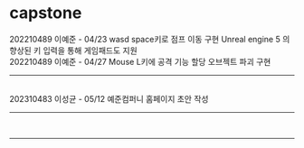 # capstone

202210489 이예준 - 04/23 wasd space키로 점프 이동 구현 Unreal engine 5 의 향상된 키 입력을 통해 게임패드도 지원<br>
202210489 이예준 - 04/27 Mouse L키에 공격 기능 할당 오브젝트 파괴 구현
<hr>
<br>
202310483 이성균 - 05/12 예준컴퍼니 홈페이지 초안 작성 <br>
<hr>
<br>
<hr>
<br>
